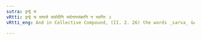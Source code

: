 ```yaml
---
sutra: द्वन्द्वे च
vRtti: द्वन्द्वे च समासे सर्वादीनि सर्वनामसंज्ञानि न भवन्ति ॥
vRtti_eng: And in Collective Compound, (II. 2. 26) the words _sarva_ &c., are not _sarvanama_.

---
```

